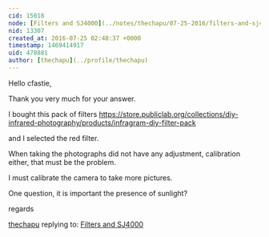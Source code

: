 ```yaml
---
cid: 15018
node: [Filters and SJ4000](../notes/thechapu/07-25-2016/filters-and-sj4000)
nid: 13307
created_at: 2016-07-25 02:48:37 +0000
timestamp: 1469414917
uid: 478881
author: [thechapu](../profile/thechapu)
---
```


Hello cfastie,

Thank you very much for your answer.

I bought this pack of filters
https://store.publiclab.org/collections/diy-infrared-photography/products/infragram-diy-filter-pack

and I selected the red filter.

When taking the photographs did not have any adjustment, calibration either, that must be the problem.

I must calibrate the camera to take more pictures.

One question, it is important the presence of sunlight?

regards

[thechapu](../profile/thechapu) replying to: [Filters and SJ4000](../notes/thechapu/07-25-2016/filters-and-sj4000)

